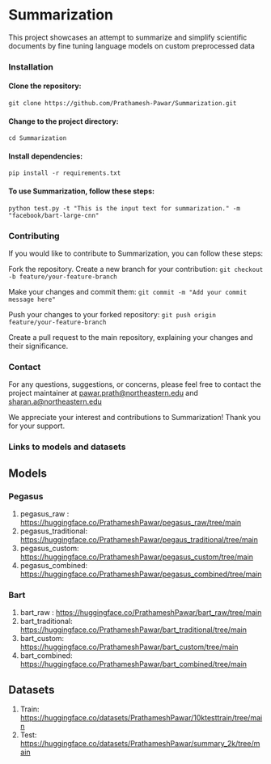 # Summarization

This project showcases an attempt to summarize and simplify scientific documents by fine tuning language models on custom preprocessed data

### Installation

#### Clone the repository: 

`git clone https://github.com/Prathamesh-Pawar/Summarization.git`

#### Change to the project directory: 

`cd Summarization`

#### Install dependencies: 

`pip install -r requirements.txt`


#### To use Summarization, follow these steps:

`python test.py -t "This is the input text for summarization." -m "facebook/bart-large-cnn"`



### Contributing
If you would like to contribute to Summarization, you can follow these steps:


Fork the repository.
Create a new branch for your contribution: 
`git checkout -b feature/your-feature-branch`

Make your changes and commit them: 
`git commit -m "Add your commit message here"`

Push your changes to your forked repository: 
`git push origin feature/your-feature-branch`

Create a pull request to the main repository, explaining your changes and their significance.

### Contact
For any questions, suggestions, or concerns, please feel free to contact the project maintainer at pawar.prath@northeastern.edu and sharan.a@northeastern.edu

We appreciate your interest and contributions to Summarization! Thank you for your support.


### Links to models and datasets

## Models

### Pegasus 

1. pegasus_raw :        https://huggingface.co/PrathameshPawar/pegasus_raw/tree/main
2. pegasus_traditional: https://huggingface.co/PrathameshPawar/pegaus_traditional/tree/main
3. pegasus_custom:      https://huggingface.co/PrathameshPawar/pegasus_custom/tree/main
4. pegasus_combined:    https://huggingface.co/PrathameshPawar/pegasus_combined/tree/main

### Bart

1. bart_raw :        https://huggingface.co/PrathameshPawar/bart_raw/tree/main
2. bart_traditional: https://huggingface.co/PrathameshPawar/bart_traditional/tree/main
3. bart_custom:      https://huggingface.co/PrathameshPawar/bart_custom/tree/main
4. bart_combined:    https://huggingface.co/PrathameshPawar/bart_combined/tree/main


## Datasets

1. Train: https://huggingface.co/datasets/PrathameshPawar/10ktesttrain/tree/main
2. Test:  https://huggingface.co/datasets/PrathameshPawar/summary_2k/tree/main


